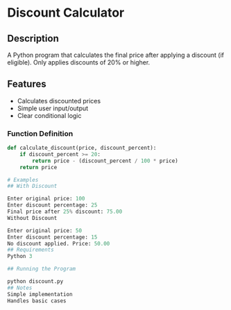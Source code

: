 # Discount Calculator

## Description
A Python program that calculates the final price after applying a discount (if eligible). Only applies discounts of 20% or higher.

## Features
- Calculates discounted prices
- Simple user input/output
- Clear conditional logic

### Function Definition
```python
def calculate_discount(price, discount_percent):
    if discount_percent >= 20:
        return price - (discount_percent / 100 * price)
    return price

# Examples
## With Discount

Enter original price: 100
Enter discount percentage: 25
Final price after 25% discount: 75.00
Without Discount

Enter original price: 50  
Enter discount percentage: 15
No discount applied. Price: 50.00
## Requirements
Python 3

## Running the Program

python discount.py
## Notes
Simple implementation
Handles basic cases
